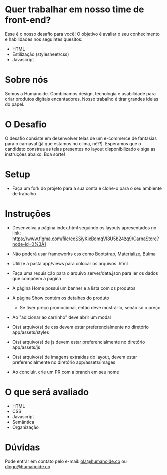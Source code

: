 # Quer trabalhar em nosso time de front-end?

Esse é o nosso desafio para você!
O objetivo é avaliar o seu conhecimento e habilidades nos seguintes quesitos:

* HTML
* Estilização (stylesheet/css)
* Javascript

# Sobre nós

Somos a Humanoide. Combinamos design, tecnologia e usabilidade para criar produtos digitais encantadores. Nosso trabalho é tirar grandes ideias do papel.

# O Desafio

O desafio consiste em desenvolver telas de um e-commerce de fantasias para o carnaval (já que estamos no clima, né?!). Esperamos que o candidato construa as telas presentes no layout disponibilizado e siga as instruções abaixo. Boa sorte!

# Setup

* Faça um fork do projeto para a sua conta e clone-o para o seu ambiente de trabalho

# Instruções

* Desenvolva a página index.html seguindo os layouts apresentados no link: https://www.figma.com/file/eoSSiyKixBomqVI8U5b24zq9/CarnaStore?node-id=0%3A1

* Não poderá usar frameworks css como Bootstrap, Materialize, Bulma
* Utilize a pasta app/views para colocar os arquivos .html

* Faça uma requisição para o arquivo server/data.json para ler os dados que compõem a página
* A página Home possui um banner e a lista com os produtos
* A página Show contém os detalhes do produto
    * Se tiver preço promocional, então deve mostrá-lo, senão só o preço
* Ao "adicionar ao carrinho" deve abrir um modal

* O(s) arquivo(s) de css devem estar preferencialmente no diretório app/assets/styles
* O(s) arquivo(s) de js devem estar preferencialmente no diretório app/assets/js
* O(s) arquivo(s) de imagens extraídas do layout, devem estar preferencialmente no diretório app/assets/images
* Ao concluir, crie um PR com a branch em seu nome

# O que será avaliado

* HTML
* CSS
* Javascript
* Semântica
* Organização

# Dúvidas

Pode entrar em contato pelo e-mail: ola@humanoide.co ou diogo@humanoide.co
